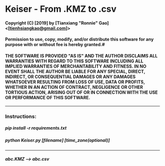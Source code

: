 # Keiser - From .KMZ to .csv
#### Copyright (C) [2019] by [Tianxiang "Ronnie" Gao] <[tienhsiangkao@gmail.com]>

#### Permission to use, copy, modify, and/or distribute this software for any purpose with or without fee is hereby granted.#

#### THE SOFTWARE IS PROVIDED "AS IS" AND THE AUTHOR DISCLAIMS ALL WARRANTIES WITH REGARD TO THIS SOFTWARE INCLUDING ALL IMPLIED WARRANTIES OF MERCHANTABILITY AND FITNESS. IN NO EVENT SHALL THE AUTHOR BE LIABLE FOR ANY SPECIAL, DIRECT, INDIRECT, OR CONSEQUENTIAL DAMAGES OR ANY DAMAGES WHATSOEVER RESULTING FROM LOSS OF USE, DATA OR PROFITS, WHETHER IN AN ACTION OF CONTRACT, NEGLIGENCE OR OTHER TORTIOUS ACTION, ARISING OUT OF OR IN CONNECTION WITH THE USE OR PERFORMANCE OF THIS SOFTWARE.
-------------------------------------------------------------------------------------------------------------------------------
### Instructions:
##### pip install -r requirements.txt
##### python Keiser.py [filename] [time_zone(optional)]
-------------------------------------------------------------------------------------------------------------------------------
##### abc.KMZ --> abc.csv
